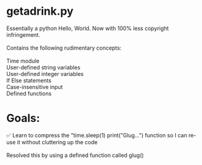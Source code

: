# getadrink.py
Essentially a python Hello, World. Now with 100% less copyright infringement.
\
\
Contains the following rudimentary concepts:
\
\
Time module
\
User-defined string variables
\
User-defined integer variables
\
If Else statements
\
Case-insensitive input
\
Defined functions
# Goals:
✅️ Learn to compress the "time.sleep(1) print("Glug...") function so I can re-use it without cluttering up the code
\
\
Resolved this by using a defined function called glug()

